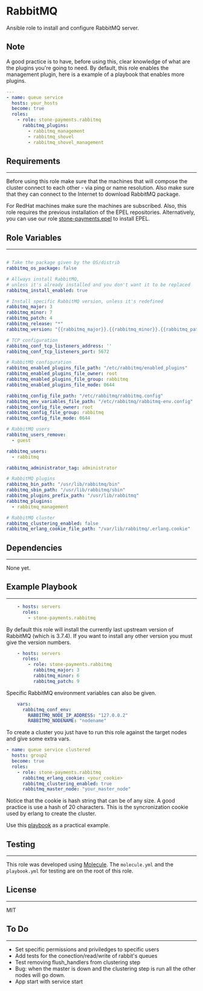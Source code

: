 RabbitMQ
=========

Ansible role to install and configure RabbitMQ server.

## Note

A good practice is to have, before using this, clear knowledge of what are the plugins you're going to need. By
default, this role enables the management plugin, here is a example of a playbook that enables more plugins.

```yaml
---
- name: queue service
  hosts: your_hosts
  become: true
  roles:
    - role: stone-payments.rabbitmq
      rabbitmq_plugins:
        - rabbitmq_management
        - rabbitmq_shovel
        - rabbitmq_shovel_management
```

## Requirements
------------
Before using this role make sure that the machines that will compose the cluster connect to each other - via ping or
name resolution. Also make sure that they can connect to the Internet to download RabbitMQ package.

For RedHat machines make sure the machines are subscribed. Also, this role requires the previous installation of the
EPEL repositories. Alternatively, you can use our role
[stone-payments.epel](https://github.com/stone-payments/ansible-epel) to install EPEL.

## Role Variables
--------------

```yaml

# Take the package given by the OS/distrib
rabbitmq_os_package: false

# Allways install RabbitMQ, 
# unless it's already installed and you don't want it to be replaced
rabbitmq_install_enabled: true

# Install specific RabbitMQ version, unless it's redefined
rabbitmq_major: 3
rabbitmq_minor: 7
rabbitmq_patch: 4
rabbitmq_release: "*"
rabbitmq_version: "{{rabbitmq_major}}.{{rabbitmq_minor}}.{{rabbitmq_patch}}"

# TCP configuration
rabbitmq_conf_tcp_listeners_address: ''
rabbitmq_conf_tcp_listeners_port: 5672

# RabbitMQ configuration
rabbitmq_enabled_plugins_file_path: "/etc/rabbitmq/enabled_plugins"
rabbitmq_enabled_plugins_file_owner: root
rabbitmq_enabled_plugins_file_group: rabbitmq
rabbitmq_enabled_plugins_file_mode: 0644

rabbitmq_config_file_path: "/etc/rabbitmq/rabbitmq.config"
rabbitmq_env_variables_file_path: "/etc/rabbitmq/rabbitmq-env.config"
rabbitmq_config_file_owner: root
rabbitmq_config_file_group: rabbitmq
rabbitmq_config_file_mode: 0644

# RabbitMQ users
rabbitmq_users_remove:
  - guest

rabbitmq_users:
  - rabbitmq

rabbitmq_administrator_tag: administrator

# RabbitMQ plugins
rabbitmq_bin_path: "/usr/lib/rabbitmq/bin"
rabbitmq_sbin_path: "/usr/lib/rabbitmq/sbin"
rabbitmq_plugins_prefix_path: "/usr/lib/rabbitmq"
rabbitmq_plugins:
  - rabbitmq_management

# RabbitMQ cluster
rabbitmq_clustering_enabled: false
rabbitmq_erlang_cookie_file_path: "/var/lib/rabbitmq/.erlang.cookie"

```

## Dependencies
------------

None yet.

## Example Playbook
----------------

```yaml
    - hosts: servers
      roles:
        - stone-payments.rabbitmq
```
By default this role will install the currently last upstream version of RabbitMQ (which is 3.7.4). If you want to install any other version you must give the version numbers.

```yaml
    - hosts: servers
      roles:
        - role: stone-payments.rabbitmq
          rabbitmq_major: 3
          rabbitmq_minor: 6
          rabbitmq_patch: 9
```

Specific RabbitMQ environment variables can also be given.

```yaml
    vars:
      rabbitmq_conf_env:
        RABBITMQ_NODE_IP_ADDRESS: "127.0.0.2"
        RABBITMQ_NODENAME: "nodename"
```

To create a cluster you just have to run this role against the target nodes and
give some extra vars.

```yaml
- name: queue service clustered
  hosts: group2
  become: true
  roles:
    - role: stone-payments.rabbitmq
      rabbitmq_erlang_cookie: <your_cookie>
      rabbitmq_clustering_enabled: true
      rabbitmq_master_node: "your_master_node"
```

Notice that the cookie is hash string that can be of any size. A good practice is
use a hash of 20 characters. This is the syncronization cookie used by erlang to
create the cluster.

Use this [playbook](playbook.yml) as a practical example.

## Testing
-------------

This role was developed using [Molecule](https://molecule.readthedocs.io). The `molecule.yml` and the `playbook.yml`
for testing are on the root of this role.

## License
-------

MIT

## To Do
-------------
  - Set specific permissions and priviledges to specific users
  - Add tests for the conection/read/write of rabbit's queues
  - Test removing flush_handlers from clustering step
  - Bug: when the master is down and the clustering step is run all the other nodes will go down.
  - App start with service start
